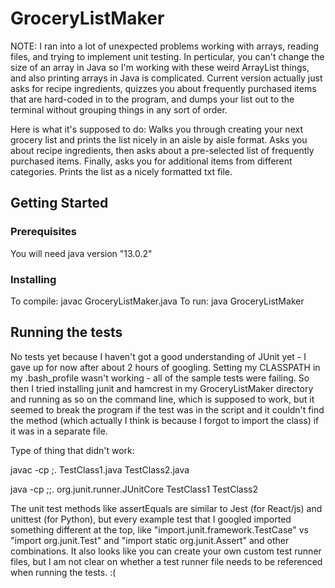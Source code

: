 # GroceryListMaker

NOTE: I ran into a lot of unexpected problems working with arrays, reading files, and trying to implement unit testing. In perticular, you can't change the size of an array in Java so I'm working with these weird ArrayList things, and also printing arrays in Java is complicated. Current version actually just asks for recipe ingredients, quizzes you about frequently purchased items that are hard-coded in to the program, and dumps your list out to the terminal without grouping things in any sort of order.

Here is what it's supposed to do: Walks you through creating your next grocery list and prints the list nicely in an aisle by aisle format. Asks you about recipe ingredients, then asks about a pre-selected list of frequently purchased items. Finally, asks you for additional items from different categories. Prints the list as a nicely formatted txt file.

## Getting Started

### Prerequisites
You will need java version "13.0.2"


### Installing
To compile: 
javac GroceryListMaker.java
To run:
java GroceryListMaker


## Running the tests

No tests yet because I haven't got a good understanding of JUnit yet - I gave up for now after about 2 hours of googling. Setting my CLASSPATH in my .bash_profile wasn't working - all of the sample tests were failing. So then I tried installing junit and hamcrest in my GroceryListMaker directory and running as so on the command line, which is supposed to work, but it seemed to break the program if the test was in the script and it couldn't find the method (which actually I think is because I forgot to import the class) if it was in a separate file. 

Type of thing that didn't work:

javac -cp <junit-jar-file>;. TestClass1.java TestClass2.java

java -cp <junit-jar>;<hamcrest-jar>;. org.junit.runner.JUnitCore  TestClass1 TestClass2

The unit test methods like assertEquals are similar to Jest (for React/js) and unittest (for Python), but every example test that I googled imported something different at the top, like "import.junit.framework.TestCase" vs "import org.junit.Test" and "import static org.junit.Assert" and other combinations. It also looks like you can create your own custom test runner files, but I am not clear on whether a test runner file needs to be referenced when running the tests. :(


